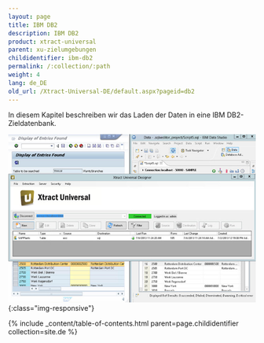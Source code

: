 ```yaml
---
layout: page
title: IBM DB2
description: IBM DB2
product: xtract-universal
parent: xu-zielumgebungen
childidentifier: ibm-db2
permalink: /:collection/:path
weight: 4
lang: de_DE
old_url: /Xtract-Universal-DE/default.aspx?pageid=db2
---
```


In diesem Kapitel beschreiben wir das Laden der Daten in eine IBM DB2-Zieldatenbank.

![DB2-Extraction-Designer](/img/content/DB2-Extraction-Designer.jpg){:class="img-responsive"}

{% include _content/table-of-contents.html parent=page.childidentifier collection=site.de %}